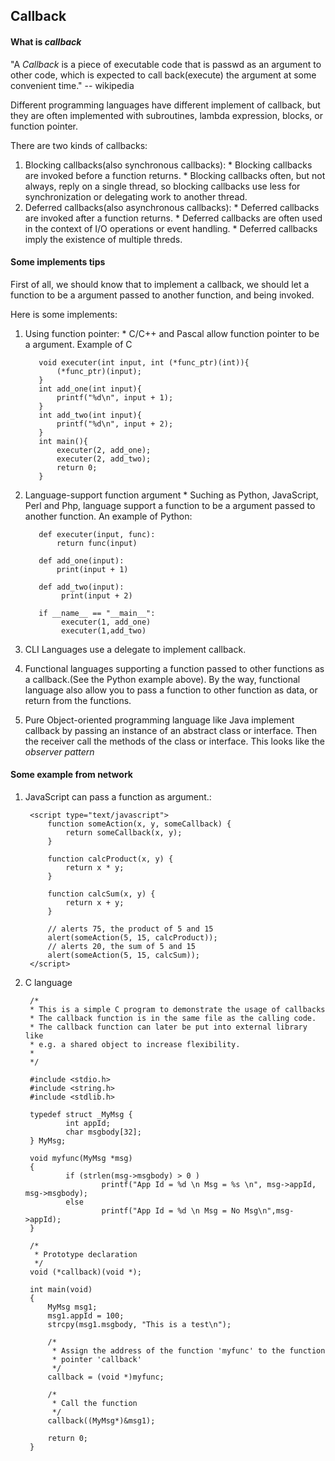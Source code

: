 Callback
--------

#### What is _callback_
"A _Callback_ is a piece of executable code that is passwd as an argument to other code, which is expected to call back(execute) the argument at some convenient time."  -- wikipedia

Different programming languages have different implement of callback, but they are often implemented with subroutines, lambda expression, blocks, or function pointer.


There are two kinds of callbacks:

  1. Blocking callbacks(also synchronous callbacks): 
    * Blocking callbacks are invoked before a function returns.
    * Blocking callbacks often, but not always, reply on a single thread, so blocking callbacks use less for synchronization or delegating work to another thread.
  1. Deferred callbacks(also asynchronous callbacks):
    * Deferred callbacks are invoked after a function returns.
    * Deferred callbacks are often used in the context of I/O operations or event handling.
    * Deferred callbacks imply the existence of multiple threds.

#### Some implements tips
  First of all, we should know that to implement a callback, we should let a function to be a argument passed to another function, and being invoked.

  Here is some implements:

  1. Using function pointer:
    * C/C++ and Pascal allow function pointer to be a argument. Example of C

            void executer(int input, int (*func_ptr)(int)){
                (*func_ptr)(input);
            }
            int add_one(int input){
                printf("%d\n", input + 1);
            }
            int add_two(int input){
                printf("%d\n", input + 2);
            }
            int main(){
                executer(2, add_one);
                executer(2, add_two);
                return 0;
            }

  1. Language-support function argument
    * Suching as Python, JavaScript, Perl and Php, language support a function to be a argument passed to another function. An example of Python:

            def executer(input, func):
                return func(input)

            def add_one(input):
                print(input + 1)

            def add_two(input):
                 print(input + 2)

            if __name__ == "__main__":
                 executer(1, add_one)
                 executer(1,add_two)

  1. CLI Languages use a delegate to implement callback.
  1. Functional languages supporting a function passed to other functions as a callback.(See the Python example above). By the way, functional language also allow you to pass a function to other function as data, or return from the functions.
  1. Pure Object-oriented programming language like Java implement callback by passing an instance of an abstract class or interface. Then the receiver call the methods of the class or interface. This looks like the _observer pattern_


#### Some example from network

1. JavaScript can pass a function as argument.:

        <script type="text/javascript">
            function someAction(x, y, someCallback) {
                return someCallback(x, y);
            }

            function calcProduct(x, y) {
                return x * y;
            }

            function calcSum(x, y) {
                return x + y;
            }

            // alerts 75, the product of 5 and 15
            alert(someAction(5, 15, calcProduct));
            // alerts 20, the sum of 5 and 15
            alert(someAction(5, 15, calcSum));
        </script>

1. C language

        /*
        * This is a simple C program to demonstrate the usage of callbacks
        * The callback function is in the same file as the calling code.
        * The callback function can later be put into external library like
        * e.g. a shared object to increase flexibility.
        *
        */

        #include <stdio.h>
        #include <string.h>
        #include <stdlib.h>

        typedef struct _MyMsg {
                int appId;
                char msgbody[32];
        } MyMsg;

        void myfunc(MyMsg *msg)
        {
                if (strlen(msg->msgbody) > 0 )
                        printf("App Id = %d \n Msg = %s \n", msg->appId, msg->msgbody);
                else
                        printf("App Id = %d \n Msg = No Msg\n",msg->appId);
        }

        /*
         * Prototype declaration
         */
        void (*callback)(void *);

        int main(void)
        {
            MyMsg msg1;
            msg1.appId = 100;
            strcpy(msg1.msgbody, "This is a test\n");

            /*
             * Assign the address of the function 'myfunc' to the function
             * pointer 'callback'
             */
            callback = (void *)myfunc;

            /*
             * Call the function
             */
            callback((MyMsg*)&msg1);
         
            return 0;
        }